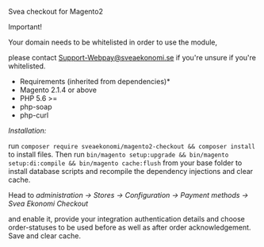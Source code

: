 Svea checkout for Magento2

Important!

Your domain needs to be whitelisted in order to use the module,

please contact Support-Webpay@sveaekonomi.se if you're unsure if you're whitelisted.


* Requirements (inherited from dependencies)*
* Magento 2.1.4 or above
* PHP 5.6 >=
* php-soap
* php-curl

*Installation:*

run `composer require sveaekonomi/magento2-checkout && composer install` to install files.
Then run `bin/magento setup:upgrade && bin/magento setup:di:compile && bin/magento cache:flush` from your base folder 
to install database scripts and recompile the dependency injections and clear cache.

Head to _administration -> Stores -> Configuration -> Payment methods -> Svea Ekonomi Checkout_


and enable it, provide your integration authentication details and choose order-statuses to be used 
before as well as after order acknowledgement. Save and clear cache.


